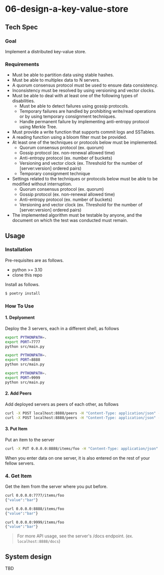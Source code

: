 # 06-design-a-key-value-store

## Tech Spec

### Goal

Implement a distributed key-value store.

### Requirements

- Must be able to partition data using stable hashes.
- Must be able to multiplex data to N servers.
- A quorum consensus protocol must be used to ensure data consistency.
- Inconsistency must be resolved by using versioning and vector clocks.
- Must be able to deal with at least one of the following types of disabilities.
    - Must be able to detect failures using gossip protocols.
    - Temporary failures are handled by prohibiting write/read operations or by using temporary consignment techniques.
    - Handle permanent failure by implementing anti-entropy protocol using Merkle Tree.
- Must provide a write function that supports commit logs and SSTables.
- A reading function using a bloom filter must be provided.
- At least one of the techniques or protocols below must be implemented.
    - Quorum consensus protocol (ex. quorum)
    - Gossip protocol (ex. non-renewal allowed time)
    - Anti-entropy protocol (ex. number of buckets)
    - Versioning and vector clock (ex. Threshold for the number of [server:version] ordered pairs)
    - Temporary consignment technique
- Settings related to the techniques or protocols below must be able to be modified without interruption.
    - Quorum consensus protocol (ex. quorum)
    - Gossip protocol (ex. non-renewal allowed time)
    - Anti-entropy protocol (ex. number of buckets)
    - Versioning and vector clock (ex. Threshold for the number of [server:version] ordered pairs)
- The implemented algorithm must be testable by anyone, and the document on which the test was conducted must remain.

## Usage

### Installation

Pre-requisites are as follows.

- python >= 3.10
- clone this repo

Install as follows.

```bash
$ poetry install
```

### How To Use

#### 1. Deplyoment

Deploy the 3 servers, each in a different shell, as follows

```bash
export PYTHONPATH=.
export PORT=7777
python src/main.py
```

```bash
export PYTHONPATH=.
export PORT=8888
python src/main.py
```

```bash
export PYTHONPATH=.
export PORT=9999
python src/main.py
```

#### 2. Add Peers

Add deployed servers as peers of each other, as follows

```bash
curl -X POST localhost:8888/peers -H "Content-Type: application/json" -d '{"peer_url":"http://0.0.0.0:7777"}'
curl -X POST localhost:8888/peers -H "Content-Type: application/json" -d '{"peer_url":"http://0.0.0.0:9999"}'
```

#### 3. Put Item

Put an item to the server

```bash
curl -X PUT 0.0.0.0:8888/items/foo -H "Content-Type: application/json" -d '{"value": "bar"}'
```

When you enter data on one server, it is also entered on the rest of your fellow servers.

### 4. Get Item

Get the item from the server where you put before.

```bash
curl 0.0.0.0:7777/items/foo
{"value":"bar"}

curl 0.0.0.0:8888/items/foo
{"value":"bar"}

curl 0.0.0.0:9999/items/foo
{"value":"bar"}
```

> For more API usage, see the server's /docs endpoint. (ex. `localhost:8888/docs`)

## System design

TBD
